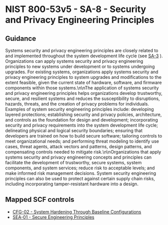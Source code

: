 # NIST 800-53v5 - SA-8 - Security and Privacy Engineering Principles
## Guidance
Systems security and privacy engineering principles are closely related to and implemented throughout the system development life cycle (see [SA-3](#sa-3) ). Organizations can apply systems security and privacy engineering principles to new systems under development or to systems undergoing upgrades. For existing systems, organizations apply systems security and privacy engineering principles to system upgrades and modifications to the extent feasible, given the current state of hardware, software, and firmware components within those systems.\n\nThe application of systems security and privacy engineering principles helps organizations develop trustworthy, secure, and resilient systems and reduces the susceptibility to disruptions, hazards, threats, and the creation of privacy problems for individuals. Examples of system security engineering principles include: developing layered protections; establishing security and privacy policies, architecture, and controls as the foundation for design and development; incorporating security and privacy requirements into the system development life cycle; delineating physical and logical security boundaries; ensuring that developers are trained on how to build secure software; tailoring controls to meet organizational needs; and performing threat modeling to identify use cases, threat agents, attack vectors and patterns, design patterns, and compensating controls needed to mitigate risk.\n\nOrganizations that apply systems security and privacy engineering concepts and principles can facilitate the development of trustworthy, secure systems, system components, and system services; reduce risk to acceptable levels; and make informed risk management decisions. System security engineering principles can also be used to protect against certain supply chain risks, including incorporating tamper-resistant hardware into a design.
## Mapped SCF controls
- [CFG-02 - System Hardening Through Baseline Configurations](../scf/cfg-02-systemhardeningthroughbaselineconfigurations.md)
- [SEA-01 - Secure Engineering Principles](../scf/sea-01-secureengineeringprinciples.md)